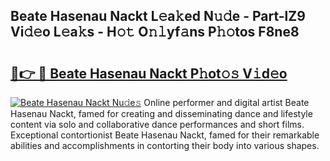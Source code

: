 ## Beate Hasenau Nackt L𝚎a𝚔ed N𝚞𝚍e - Part-lZ9 Vi𝚍𝚎o L𝚎a𝚔s - H𝚘𝚝 O𝚗𝚕yf𝚊ns P𝚑𝚘tos F8ne8

# <h2><a href="http://kf3i8w.oniu.top/?m=Beate+Hasenau+Nackt">🔗👉 🔴 Beate Hasenau Nackt P𝚑ot𝚘𝚜 V𝚒d𝚎o</a></h2>

[![Beate Hasenau Nackt Nu𝚍e𝚜](https://i.imgur.com/0qMVB7G.gif)](http://kf3i8w.oniu.top/?m=Beate+Hasenau+Nackt)
Online performer and digital artist Beate Hasenau Nackt, famed for creating and disseminating dance and lifestyle content via solo and collaborative dance performances and short films. Exceptional contortionist Beate Hasenau Nackt, famed for their remarkable abilities and accomplishments in contorting their body into various shapes.  
